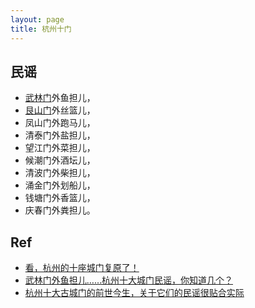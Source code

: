 ```yaml
---
layout: page
title: 杭州十门
---
```


## 民谣

* [武林门](/hz/gates/wu-lin)外鱼担儿，
* [艮山门](/hz/gates/gen-shan)外丝篮儿，
* 凤山门外跑马儿，
* 清泰门外盐担儿，
* 望江门外菜担儿，
* 候潮门外酒坛儿，
* 清波门外柴担儿，
* 涌金门外划船儿，
* 钱塘门外香篮儿，
* 庆春门外粪担儿。

## Ref
* [看，杭州的十座城门复原了！](https://hznews.hangzhou.com.cn/wghz/content/2022-06/14/content_8277483_0.htm)
* [武林门外鱼担儿……杭州十大城门民谣，你知道几个？](https://baijiahao.baidu.com/s?id=1709837791544175414)
* [杭州十大古城门的前世今生，关于它们的民谣很贴合实际](https://www.sohu.com/a/304020864_142301)